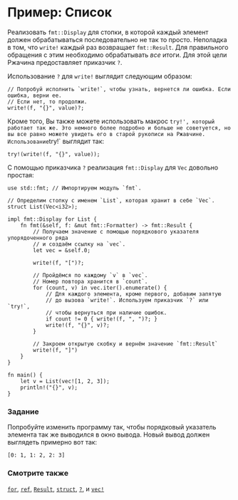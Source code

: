# Пример: Список

Реализовать `fmt::Display` для стопки, в которой каждый элемент должен обрабатываться
последовательно не так то просто.
Неполадка в том, что `write!` каждый раз возвращает `fmt::Result`.
Для правильного обращения с этим необходимо обрабатывать *все*
итоги. Для этой цели Ржачина предоставляет приказчик `?`.

Использование `?` для `write!` выглядит следующим образом:

```rust,ignore
// Попробуй исполнить `write!`, чтобы узнать, вернется ли ошибка. Если ошибка, верни ее.
// Если нет, то продолжи.
write!(f, "{}", value)?;
```

Кроме того, Вы также можете использовать макрос `try!', который работает так же. Это немного более подробно и больше не советуется, но вы все равно можете увидеть его в старой рукописи на Ржавчине. Использование`try!` выглядит так:

```rust,ignore
try!(write!(f, "{}", value));
```

С помощью приказчика `?` реализация `fmt::Display` для `Vec` довольно простая:

```rust,editable
use std::fmt; // Импортируем модуль `fmt`.

// Определим стопку с именем `List`, которая хранит в себе `Vec`.
struct List(Vec<i32>);

impl fmt::Display for List {
    fn fmt(&self, f: &mut fmt::Formatter) -> fmt::Result {
        // Получаем значение с помощью порядкового указателя упорядоченного ряда
        // и создаём ссылку на `vec`.
        let vec = &self.0;

        write!(f, "[")?;

        // Пройдёмся по каждому `v` в `vec`.
        // Номер повтора хранится в `count`.
        for (count, v) in vec.iter().enumerate() {
            // Для каждого элемента, кроме первого, добавим запятую
            // до вызова `write!`. Используем приказчик `?` или `try!`,
            // чтобы вернуться при наличие ошибок.
            if count != 0 { write!(f, ", ")?; }
            write!(f, "{}", v)?;
        }

        // Закроем открытую скобку и вернём значение `fmt::Result`
        write!(f, "]")
    }
}

fn main() {
    let v = List(vec![1, 2, 3]);
    println!("{}", v);
}
```

### Задание

Попробуйте изменить программу так, чтобы порядковый указатель элемента так же выводился в окно вывода.
Новый вывод должен выглядеть примерно вот так:

```rust,ignore
[0: 1, 1: 2, 2: 3]
```

### Смотрите также

[`for`](../../../flow_control/for.md), [`ref`](../../../scope/borrow/ref.md), [`Result`](../../../std/result.md), [`struct`](../../../custom_types/structs.md),
[`?`](../../../std/result/question_mark.md), и [`vec!`](../../../std/vec.md)
